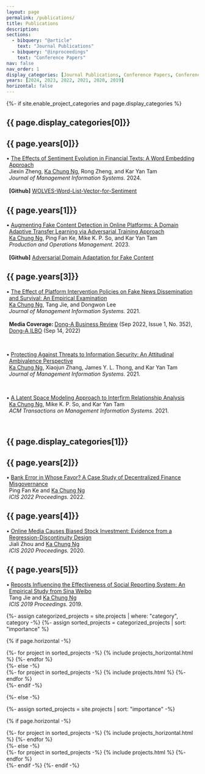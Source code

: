 ```yaml
---
layout: page
permalink: /publications/
title: Publications
description: 
sections:
  - bibquery: "@article"
    text: "Journal Publications"
  - bibquery: "@inproceedings"
    text: "Conference Papers"
nav: false
nav_order: 1
display_categories: [Journal Publications, Conference Papers, Conference Presentations, Research in Progress, Working Papers, Works In Progress]
years: [2024, 2023, 2022, 2021, 2020, 2019]
horizontal: false
---
```


<div class="projects">
{%- if site.enable_project_categories and page.display_categories %}

<!--pages/projects.md-->
<!-- Display categorized projects -->
<h2 class="bibtitle">{{ page.display_categories[0]}}</h2>

<h2 class="category">{{ page.years[0]}}</h2>
<p style="padding-left: 0.5em; text-indent: -0.5em;">• <a href="https://www.tandfonline.com/doi/full/10.1080/07421222.2023.2301176">The Effects of Sentiment Evolution in Financial Texts: A Word Embedding Approach</a><br>
Jiexin Zheng, <u>Ka Chung Ng</u>, Rong Zheng, and Kar Yan Tam<br>
<i>Journal of Management Information Systems.</i> 2024.<br><br>
<strong>[Github]</strong> <a href="https://github.com/polyu-mm-boris-ng/WOLVES-Word-List-Vector-for-Sentiment">WOLVES-Word-List-Vector-for-Sentiment</a></p>

<h2 class="category">{{ page.years[1]}}</h2>
<p style="padding-left: 0.5em; text-indent: -0.5em;">• <a href="https://onlinelibrary.wiley.com/doi/abs/10.1111/poms.13959">Augmenting Fake Content Detection in Online Platforms: A Domain Adaptive Transfer Learning via Adversarial Training Approach</a><br>
<u>Ka Chung Ng</u>, Ping Fan Ke, Mike K. P. So, and Kar Yan Tam<br>
<i>Production and Operations Management.</i> 2023.<br><br>
<strong>[Github]</strong> <a href="https://github.com/polyu-mm-boris-ng/Adversarial-Domain-Adaptation-for-Fake-Content">Adversarial Domain Adaptation for Fake Content</a></p>

<h2 class="category">{{ page.years[3]}}</h2>
<p style="padding-left: 0.5em; text-indent: -0.5em;">•	<a href="https://www.tandfonline.com/doi/full/10.1080/07421222.2021.1990612">The Effect of Platform Intervention Policies on Fake News Dissemination and Survival: An Empirical Examination</a><br>
<u>Ka Chung Ng</u>, Tang Jie, and Dongwon Lee<br>
<i>Journal of Management Information Systems.</i> 2021. <br><br>
<strong>Media Coverage: </strong>
<a href="https://dbr.donga.com/article/view/1202/article_no/10562/ac/magazine">Dong-A Business Review</a> (Sep 2022, Issue 1, No. 352),
<a href="https://www.donga.com/news/Economy/article/all/20220913/115435247/1">Dong-A ILBO</a> (Sep 14, 2022)</p>
<br>

<p style="padding-left: 0.5em; text-indent: -0.5em;">•	<a href="https://www.tandfonline.com/doi/full/10.1080/07421222.2021.1962601">Protecting Against Threats to Information Security: An Attitudinal Ambivalence Perspective</a><br>
<u>Ka Chung Ng</u>, Xiaojun Zhang, James Y. L. Thong, and Kar Yan Tam<br>
<i>Journal of Management Information Systems.</i> 2021.</p>
<br>
<p style="padding-left: 0.5em; text-indent: -0.5em;">•	<a href="https://dl.acm.org/doi/10.1145/3424240">A Latent Space Modeling Approach to Interfirm Relationship Analysis</a><br>
<u>Ka Chung Ng</u>, Mike K. P. So, and Kar Yan Tam<br>
<i>ACM Transactions on Management Information Systems.</i> 2021.</p>

<br>

<h2 class="bibtitle">{{ page.display_categories[1]}}</h2>

<h2 class="category">{{ page.years[2]}}</h2>
<p style="padding-left: 0.5em; text-indent: -0.5em;">•	<a href="https://aisel.aisnet.org/icis2022/blockchain/blockchain/12">Bank Error in Whose Favor? A Case Study of Decentralized Finance Misgovernance</a><br>
Ping Fan Ke and <u>Ka Chung Ng</u><br>
<i>ICIS 2022 Proceedings.</i> 2022.</p>

<h2 class="category">{{ page.years[4]}}</h2>
<p style="padding-left: 0.5em; text-indent: -0.5em;">•	<a href="https://aisel.aisnet.org/icis2020/social_media/social_media/3">Online Media Causes Biased Stock Investment: Evidence from a Regression-Discontinuity Design</a><br>
Jiali Zhou and <u>Ka Chung Ng</u><br>
<i>ICIS 2020 Proceedings.</i> 2020.</p>

<h2 class="category">{{ page.years[5]}}</h2>
<p style="padding-left: 0.5em; text-indent: -0.5em;">•	<a href="https://aisel.aisnet.org/icis2019/crowds_social/crowds_social/13">Reposts Influencing the Effectiveness of Social Reporting System: An Empirical Study from Sina Weibo</a><br>
Tang Jie and <u>Ka Chung Ng</u><br>
<i>ICIS 2019 Proceedings.</i> 2019.</p>



<!-- <h2 class="bibtitle">{{ page.display_categories[2]}}</h2>
<h2 class="year">{{page.years[1]}}</h2>
<p style="padding-left: 0.5em; text-indent: -0.5em;">•	A Hybrid Human-AI Approach to Capturing Disclosure Sentiment<br>
<a href="https://polyu-mm-boris-ng.github.io/"><u>Ka Chung Ng</u></a>, Jiexin Zheng, and Rong Zheng <br>
<i>The 32nd Workshop on Information Technologies and Systems (WITS).</i> 2022.</p>

<h2 class="year">{{page.years[2]}}</h2>
<p style="padding-left: 0.5em; text-indent: -0.5em;">•	Applying Domain Adaptive Transfer Learning in Fake Financial News Analysis<br>
<a href="https://polyu-mm-boris-ng.github.io/"><u>Ka Chung Ng</u></a>, Ping Fan Ke, Mike K. P. So, and Kar Yan Tam<br>
<i>The 2021 NSFC-HKUST FinTech Symposium.</i> 2021.</p>

<h2 class="year">{{page.years[3]}}</h2>
<p style="padding-left: 0.5em; text-indent: -0.5em;">•	Distillation of News Deception into Textual Analysis Using Domain Adaptation Learning<br>
<a href="https://polyu-mm-boris-ng.github.io/"><u>Ka Chung Ng</u></a>, Ping Fan Ke, and Kar Yan Tam<br>
<i>The INFORMS 2020 Annual Meeting.</i> 2020.</p>

<p style="padding-left: 0.5em; text-indent: -0.5em;">•	Inferring Deceptive Cues in Financial News: An Application of Domain Adaptation Learning<br>
<a href="https://polyu-mm-boris-ng.github.io/"><u>Ka Chung Ng</u></a>, Ping Fan Ke, Mike K. P. So, and Kar Yan Tam<br>
<i>2020 Pre-AMCIS SIGBPS Workshop on Blockchain and Financial Analytics.</i> 2020.</p>

<p style="padding-left: 0.5em; text-indent: -0.5em;">•	Will Fake News Survive Platform Intervention? Examining the Impact of Forwarding Restriction on Fake News Survival <br>
<a href="https://polyu-mm-boris-ng.github.io/"><u>Ka Chung Ng</u></a>, Tang Jie, and Dongwon Lee<br>
<i>The 6th Symposium on Statistical Challenges in Electronic Commerce Research (SCECR).</i> 2020.</p>

<h2 class="year">{{page.years[4]}}</h2>
<p style="padding-left: 0.5em; text-indent: -0.5em;">•	Financial News Credibility Measurement and Analysis <br>
<a href="https://polyu-mm-boris-ng.github.io/"><u>Ka Chung Ng</u></a>, Ping Fan Ke, Mike K. P. So, and Kar Yan Tam<br>
<i>The 11th International Association for Statistical Computing (IASC-ARS) 2019 Conference.</i> 2019.</p>

<p style="padding-left: 0.5em; text-indent: -0.5em;">•	Interfirm Relationship Analysis for Dynamic and Dual-View Company Networks: A Latent Space Modeling Approach<br>
<a href="https://polyu-mm-boris-ng.github.io/"><u>Ka Chung Ng</u></a>, Mike K. P. So, and Kar Yan Tam<br>
<i>The 3rd International Conference on Econometrics and Statistics (EcoSta).</i> 2019.</p> -->


<!-- <br>

<div class="projects">

<h2 class="bibtitle">{{ page.display_categories[3]}}</h2>
<br>
<h2 class="category">{{ page.display_categories[6]}}</h2>
<strong>Working Papers</strong><br><br>
<p style="padding-left: 0.5em; text-indent: -0.5em;">•	Analyzing Word Sentiment Evolution in Financial Text: A Word Embedding Approach <br>
w/ Jiexin Zheng, Rong Zheng, and Kar Yan Tam<br>
<i>Journal of Management Information Systems.</i> Under 2nd Round Review.</p>
<br>

<p style="padding-left: 0.5em; text-indent: -0.5em;">•	Market Reactions to Fake Financial News: Perspectives of Humans, Machines, and Regulators <br>
w/ Ping Fan Ke, Mike K. P. So, and Kar Yan Tam<br>
<i>Information Systems Research.</i> Under 1st Round Review.</p>
<br>

<p style="padding-left: 0.5em; text-indent: -0.5em;">•	A Man with a Machine: Human-AI Augmentation for Sentiment Extraction from Firm Disclosure <br>
w/ Jiexin Zheng and Rong Zheng<br>
<i>Management Science.</i> Under 1st Round Major Revision.</p>-->

<!-- <br><br>
<h2 class="category">{{ page.display_categories[5]}}</h2>
<p style="padding-left: 0.5em; text-indent: -0.5em;">•	Robo-Advisor, Financial Inclusion, and Human-Robo Interaction<br>
w/ Weiyin Hong and Kar Yan Tam</p>
<br>

<p style="padding-left: 0.5em; text-indent: -0.5em;">•	Direct and Spillover Effects of Exploits on DeFi Platform Development<br>
w/ Ping Fan Ke and Dongwon Lee</p>
<br>

<p style="padding-left: 0.5em; text-indent: -0.5em;">•	Effect of Referral Marketing on Post-Campaign Consumption<br>
w/ Yue Feng and Kit Kwan Mak</p>
<br>

<p style="padding-left: 0.5em; text-indent: -0.5em;">•	LinkedIn FinTech Talent Analysis<br>
w/ Mike K. P. So and Kar Yan Tam</p>
<br>

<p style="padding-left: 0.5em; text-indent: -0.5em;">•	Strategic Behaviors, Financial News, and Market Reaction<br>
w/ Kar Yan Tam and Cui Jie</p> -->

  {%- assign categorized_projects = site.projects | where: "category", category -%}
  {%- assign sorted_projects = categorized_projects | sort: "importance" %}
  <!-- Generate cards for each project -->
  {% if page.horizontal -%}
  <div class="container">
    <div class="row row-cols-2">
    {%- for project in sorted_projects -%}
      {% include projects_horizontal.html %}
    {%- endfor %}
    </div>
  </div>
  {%- else -%}
  <div class="grid">
    {%- for project in sorted_projects -%}
      {% include projects.html %}
    {%- endfor %}
  </div>
  {%- endif -%}


{%- else -%}
<!-- Display projects without categories -->
  {%- assign sorted_projects = site.projects | sort: "importance" -%}
  <!-- Generate cards for each project -->
  {% if page.horizontal -%}
  <div class="container">
    <div class="row row-cols-2">
    {%- for project in sorted_projects -%}
      {% include projects_horizontal.html %}
    {%- endfor %}
    </div>
  </div>
  {%- else -%}
  <div class="grid">
    {%- for project in sorted_projects -%}
      {% include projects.html %}
    {%- endfor %}
  </div>
  {%- endif -%}
{%- endif -%}
</div>






